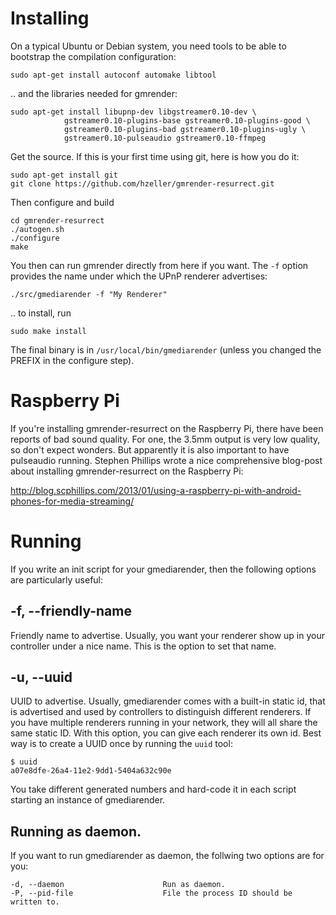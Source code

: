 # Installing

On a typical Ubuntu or Debian system, you need tools to be able to bootstrap the
compilation configuration:

    sudo apt-get install autoconf automake libtool

.. and the libraries needed for gmrender:

    sudo apt-get install libupnp-dev libgstreamer0.10-dev \
                gstreamer0.10-plugins-base gstreamer0.10-plugins-good \
                gstreamer0.10-plugins-bad gstreamer0.10-plugins-ugly \
                gstreamer0.10-pulseaudio gstreamer0.10-ffmpeg

Get the source. If this is your first time using git, here is how you do it:

    sudo apt-get install git
    git clone https://github.com/hzeller/gmrender-resurrect.git

Then configure and build

    cd gmrender-resurrect
    ./autogen.sh
    ./configure
    make

You then can run gmrender directly from here if you want. The `-f` option
provides the name under which the UPnP renderer advertises:

    ./src/gmediarender -f "My Renderer"

.. to install, run

    sudo make install

The final binary is in `/usr/local/bin/gmediarender` (unless you changed the
PREFIX in the configure step).

# Raspberry Pi
If you're installing gmrender-resurrect on the Raspberry Pi, there have
been reports of bad sound quality. For one, the 3.5mm output is very low
quality, so don't expect wonders.
But apparently it is also important to have pulseaudio running. Stephen Phillips
wrote a nice comprehensive blog-post about installing gmrender-resurrect on the
Raspberry Pi:

http://blog.scphillips.com/2013/01/using-a-raspberry-pi-with-android-phones-for-media-streaming/

# Running
If you write an init script for your gmediarender, then the following options
are particularly useful:

## -f, --friendly-name
Friendly name to advertise. Usually, you want your renderer show up in your
controller under a nice name. This is the option to set that name.

## -u, --uuid
UUID to advertise. Usually, gmediarender comes with a built-in static id, that
is advertised and used by controllers to distinguish different renderers.
If you have multiple renderers running in your network, they will all share the
same static ID.
With this option, you can give each renderer its own id.
Best way is to create a UUID once by running the `uuid` tool:

    $ uuid
    a07e8dfe-26a4-11e2-9dd1-5404a632c90e

You take different generated numbers and hard-code it in each script
starting an instance of gmediarender.

## Running as daemon.

If you want to run gmediarender as daemon, the follwing two options are for
you:

    -d, --daemon                      Run as daemon.
    -P, --pid-file                    File the process ID should be written to.

